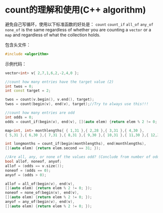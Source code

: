 # count的理解和使用(C++ algorithm)
避免自己写循环，使用以下标准函数的好处是：
`count` `count_if` `all_of` `any_of` `none_of` 
is the same regardless of whether you are counting a `vector` or a `map` and regardless of what the collection holds.

包含头文件：
```c++
#include <algorithm>
```
示例代码：
```c++
vector<int> v{ 2,7,1,6,2,-2,4,0 };

//count how many entries have the target value (2)
int twos = 0;
int const target = 2;

twos = count(v.begin(), v.end(), target);
twos = count(begin(v), end(v), target);//Try to always use this!!!

//count how many entries are odd
int odds = 0;
odds = count_if(begin(v), end(v), [](auto elem) {return elem % 2 != 0; });

map<int, int> monthlengths{ { 1,31 },{ 2,28 },{ 3,31 },{ 4,30 },
{ 5,31 },{ 6,30 },{ 7,31 },{ 8,31 },{ 9,30 },{ 10,31 },{ 11,30 },{ 12,31 } };

int longmonths = count_if(begin(monthlengths), end(monthlengths), 
[](auto elem) {return elem.second == 31; });

//Are all, any, or none of the values odd? (Conclude from number of odd entries)
bool allof, noneof, anyof;
allof = (odds == v.size());
noneof = (odds == 0);
anyof = (odds > 0);

allof = all_of(begin(v), end(v), 
[](auto elem) {return elem % 2 != 0; });
noneof = none_of(begin(v), end(v), 
[](auto elem) {return elem % 2 != 0; });
anyof = any_of(begin(v), end(v), 
[](auto elem) {return elem % 2 != 0; });

```